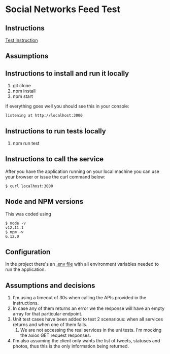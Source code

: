 # Social Networks Feed Test

## Instructions
[Test Instruction](TechChallenge.pdf)

## Assumptions

## Instructions to install and run it locally
1. git clone 
2. npm install
3. npm start

If everything goes well you should see this in your console:
```
listening at http://localhost:3000
```

## Instructions to run tests locally
1. npm run test

## Instructions to call the service
After you have the application running on your local machine you can use your browser or issue the curl command below:
```
$ curl localhost:3000
```

## Node and NPM versions
This was coded using
```
$ node -v
v12.11.1
$ npm -v
6.12.0
```

## Configuration
In the project there's an [.env file](.env) with all environment variables needed to run the application.

## Assumptions and decisions
1. I'm using a timeout of 30s when calling the APIs provided in the instructions.
2. In case any of them returns an error we the response will have an empty array for that particular endpoint.
3. Unit test cases have been added to test 2 scenarious: when all services returns and when one of them fails.
   1. We are not accessing the real services in the uni tests. I'm mocking the axios GET request responses.
4. I'm also assuming the client only wants the list of tweets, statuses and photos, thus this is the only information being returned.